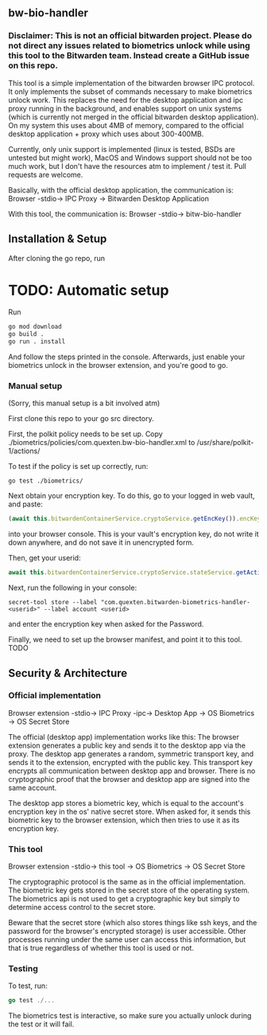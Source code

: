 ## bw-bio-handler

### Disclaimer: This is not an official bitwarden project. Please do not direct any issues related to biometrics unlock while using this tool to the Bitwarden team. Instead create a GitHub issue on this repo.

This tool is a simple implementation of the bitwarden browser IPC protocol. It only implements the subset of commands necessary to make biometrics unlock work. This replaces the need for the desktop application and ipc proxy running in the background, and enables support on unix systems (which is currently not merged in the official bitwarden desktop application). On my system this uses about 4MB of memory, compared to the official desktop application + proxy which uses about 300-400MB.

Currently, only unix support is implemented (linux is tested, BSDs are untested but might work), MacOS and Windows support should not be too much work, but I don't have the resources atm to implement / test it. Pull requests are welcome.

Basically, with the official desktop application, the communication is:
Browser -stdio-> IPC Proxy -> Bitwarden Desktop Application

With this tool, the communication is:
Browser -stdio-> bitw-bio-handler

## Installation & Setup
After cloning the go repo, run
# TODO: Automatic setup
Run
```bash
go mod download
go build .
go run . install
```
And follow the steps printed in the console.
Afterwards, just enable your biometrics unlock in the browser extension, and you're good to go.

### Manual setup
(Sorry, this manual setup is a bit involved atm)

First clone this repo to your go src directory.

First, the polkit policy needs to be set up. Copy ./biometrics/policies/com.quexten.bw-bio-handler.xml to
/usr/share/polkit-1/actions/

To test if the policy is set up correctly, run:
```
go test ./biometrics/
```

Next obtain your encryption key. To do this, go to your logged in web vault, and paste:
```js
(await this.bitwardenContainerService.cryptoService.getEncKey()).encKeyB64
```
into your browser console. This is your vault's encryption key, do not write it down anywhere, and do not save it in unencrypted form.

Then, get your userid: 
```js
await this.bitwardenContainerService.cryptoService.stateService.getActiveUserIdFromStorage()
```

Next, run the following in your console:
```
secret-tool store --label "com.quexten.bitwarden-biometrics-handler-<userid>" --label account <userid>
```
and enter the encryption key when asked for the Password.

Finally, we need to set up the browser manifest, and point it to this tool.
TODO

## Security & Architecture

### Official implementation

Browser extension -stdio-> IPC Proxy -ipc-> Desktop App -> OS Biometrics
                                                        -> OS Secret Store

The official (desktop app) implementation works like this: The browser extension generates a public key and sends it to the desktop app via the proxy. The desktop app generates a random, symmetric transport key, and sends it to the extension, encrypted with the public key. This transport key encrypts all communication between desktop app and browser. There is no cryptographic proof that the browser and desktop app are signed into the same account.

The desktop app stores a biometric key, which is equal to the account's encryption key in the os' native secret store. When asked for, it sends this biometric key to the browser extension, which then tries to use it as its encryption key.

### This tool

Browser extension -stdio-> this tool -> OS Biometrics
                                     -> OS Secret Store

The cryptographic protocol is the same as in the official implementation. The biometric key gets stored in the secret store of the operating system. The biometrics api is not used to get a cryptographic key but simply to determine access control to the secret store.

Beware that the secret store (which also stores things like ssh keys, and the password for the browser's encrypted storage) is user accessible. Other processes running under the same user can access this information, but that is true regardless of whether this tool is used or not.

### Testing
To test, run:

```go
go test ./...
```

The biometrics test is interactive, so make sure you actually unlock during the test or it will fail.